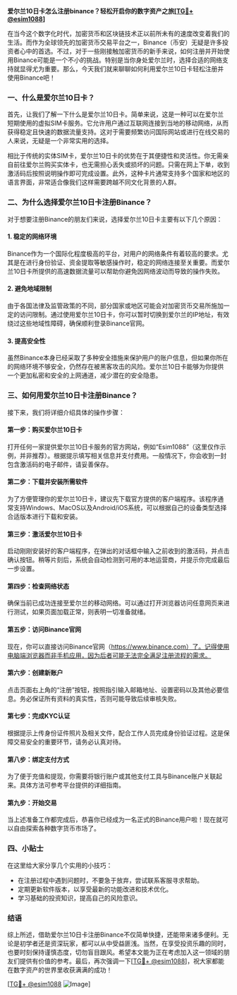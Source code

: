 **爱尔兰10日卡怎么注册binance？轻松开启你的数字资产之旅[[TG💪+ @esim1088](https://t.me/s/esim1088)]**

在当今这个数字化时代，加密货币和区块链技术正以前所未有的速度改变着我们的生活。而作为全球领先的加密货币交易平台之一，Binance（币安）无疑是许多投资者心中的首选。不过，对于一些刚接触加密货币的新手来说，如何注册并开始使用Binance可能是一个不小的挑战。特别是当你身处爱尔兰时，选择合适的网络支持就显得尤为重要。那么，今天我们就来聊聊如何利用爱尔兰10日卡轻松注册并使用Binance吧！

### 一、什么是爱尔兰10日卡？

首先，让我们了解一下什么是爱尔兰10日卡。简单来说，这是一种可以在爱尔兰短期使用的虚拟SIM卡服务。它允许用户通过互联网连接到当地的移动网络，从而获得稳定且快速的数据流量支持。这对于需要频繁访问国际网站或进行在线交易的人来说，无疑是一个非常实用的选择。

相比于传统的实体SIM卡，爱尔兰10日卡的优势在于其便捷性和灵活性。你无需亲自前往爱尔兰购买实体卡，也无需担心丢失或损坏的问题。只需在网上下单，收到激活码后按照说明操作即可完成设置。此外，这种卡片通常支持多个国家和地区的语言界面，非常适合像我们这样需要跨越不同文化背景的人群。

### 二、为什么选择爱尔兰10日卡注册Binance？

对于想要注册Binance的朋友们来说，选择爱尔兰10日卡主要有以下几个原因：

#### 1. 稳定的网络环境
Binance作为一个国际化程度极高的平台，对用户的网络条件有着较高的要求。尤其是在进行身份验证、资金提取等敏感操作时，稳定的网络连接至关重要。而爱尔兰10日卡所提供的高速数据流量可以帮助你避免因网络波动而导致的操作失败。

#### 2. 避免地域限制
由于各国法律及监管政策的不同，部分国家或地区可能会对加密货币交易所施加一定的访问限制。通过使用爱尔兰10日卡，你可以暂时切换到爱尔兰的IP地址，有效绕过这些地域性障碍，确保顺利登录Binance官网。

#### 3. 提高安全性
虽然Binance本身已经采取了多种安全措施来保护用户的账户信息，但如果你所在的网络环境不够安全，仍然存在被黑客攻击的风险。爱尔兰10日卡能够为你提供一个更加私密和安全的上网通道，减少潜在的安全隐患。

### 三、如何用爱尔兰10日卡注册Binance？

接下来，我们将详细介绍具体的操作步骤：

#### 第一步：购买爱尔兰10日卡
打开任何一家提供爱尔兰10日卡服务的官方网站，例如“Esim1088”（这里仅作示例，并非推荐）。根据提示填写相关信息并支付费用。一般情况下，你会收到一封包含激活码的电子邮件，请妥善保存。

#### 第二步：下载并安装所需软件
为了方便管理你的爱尔兰10日卡，建议先下载官方提供的客户端程序。该程序通常支持Windows、MacOS以及Android/iOS系统，可以根据自己的设备类型选择合适版本进行下载和安装。

#### 第三步：激活爱尔兰10日卡
启动刚刚安装好的客户端程序，在弹出的对话框中输入之前收到的激活码，并点击确认按钮。稍等片刻后，系统会自动检测到可用的本地运营商，并提示你完成最后一步设置。

#### 第四步：检查网络状态
确保当前已成功连接至爱尔兰的移动网络。可以通过打开浏览器访问任意网页来进行测试，如果页面加载正常，则表明一切准备就绪。

#### 第五步：访问Binance官网
现在，你可以直接访问Binance官网（https://www.binance.com）了。记得使用电脑端浏览器而非手机应用，因为后者可能无法完全满足注册流程的需求。

#### 第六步：创建新账户
点击页面右上角的“注册”按钮，按照指引输入邮箱地址、设置密码以及其他必要信息。务必保证所有资料的真实性，否则可能导致后续审核失败。

#### 第七步：完成KYC认证
根据提示上传身份证件照片及相关文件，配合工作人员完成身份验证过程。这是保障交易安全的重要环节，请务必认真对待。

#### 第八步：绑定支付方式
为了便于充值和提现，你需要将银行账户或其他支付工具与Binance账户关联起来。具体方法可参考平台提供的详细指南。

#### 第九步：开始交易
当上述准备工作都完成后，恭喜你已经成为一名正式的Binance用户啦！现在就可以自由探索各种数字货币市场了。

### 四、小贴士

在这里给大家分享几个实用的小技巧：
- 在注册过程中遇到问题时，不要急于放弃，尝试联系客服寻求帮助。
- 定期更新软件版本，以享受最新的功能改进和技术优化。
- 学习基础的投资知识，提高自己的风险意识。

### 结语

综上所述，借助爱尔兰10日卡注册Binance不仅简单快捷，还能带来诸多便利。无论是初学者还是资深玩家，都可以从中受益匪浅。当然，在享受投资乐趣的同时，也要时刻保持谨慎态度，切勿盲目跟风。希望本文能为正在考虑加入这一领域的朋友们提供有价值的参考。最后，再次强调一下[[TG💪+ @esim1088](https://t.me/s/esim1088)]，祝大家都能在数字资产的世界里收获满满的成功！

[[TG💪+ @esim1088](https://t.me/s/esim1088) ![Image](https://i.postimg.cc/4NQfJmqS/Snipaste-2025-05-13-00-14-12.png)]